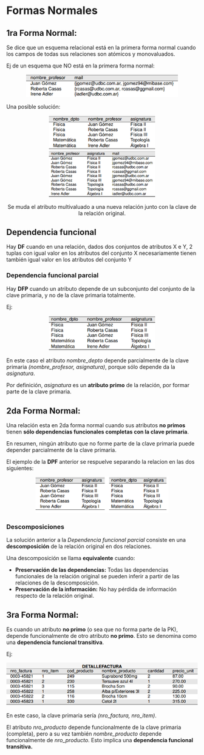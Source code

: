 # Formas Normales

## 1ra Forma Normal:

Se dice que un esquema relacional está en la primera forma normal cuando los campos de todas sus relaciones son atómicos y monovaluados.

Ej de un esquema que NO está en la primera forma normal:

<div style="text-align:center"><img src="no-1FN.png" alt="NO-1FN" style="width: 400px;"/></div>


Una posible solución:

<div style="text-align:center">
<img src="1FN-1.png" alt="FN1-1" style="width: 280px;"/>
<img src="1FN-2.png" alt="FN1-2" style="width: 280px;"/>

Se muda el atributo multivaluado a una nueva relación junto con la clave de la relación original.
</div>

## Dependencia funcional

Hay **DF** cuando en una relación, dados dos conjuntos de atributos X e Y, 2 tuplas con igual valor en los atributos del conjunto X necesariamente tienen también igual valor en los atributos del conjunto Y

### Dependencia funcional parcial

Hay **DFP** cuando un atributo depende de un subconjunto del conjunto de la clave primaria, y no de la clave primaria totalmente.

Ej:

<div style="text-align:center"><img src="DFP.png" alt="DFP" style="width: 280px;"/></div>

En este caso el atributo _nombre_depto_ depende parcialmente de la clave primaria _(nombre_profesor, asignatura)_, porque sólo depende da la _asignatura_.

Por definición, _asignatura_ es un **atributo primo** de la relación, por formar parte de la clave primaria.

## 2da Forma Normal:

Una relación esta en 2da forma normal cuando sus atributos **no primos** tienen **sólo dependencias funcionales completas con la clave primaria**. 

En resumen, ningún atributo que no forme parte de la clave primaria puede depender parcialmente de la clave primaria.

El ejemplo de la **DPF** anterior se respuelve separando la relacion en las dos siguientes:

<div style="text-align:center"><img src="2FN.png" alt="DFP" style="width: 350px;"/>
</div>


### Descomposiciones

La solución anterior a la _Dependencia funcional parcial_ consiste en una **descomposición** de la relación original en dos relaciones.

Una descomposición se llama **equivalente** cuando:

- **Preservación de las dependencias:** Todas las dependencias funcionales de la relación original se pueden inferir a partir de las relaciones de la descomposición.
- **Preservación de la información:** No hay pérdida de información respecto de la relación original.

## 3ra Forma Normal:

Es cuando un atributo **no primo** (o sea que no forma parte de la PK), depende funcionalmente de otro atributo **no primo**. Esto se denomina como una **dependencia funcional transitiva**.

Ej:

<div style="text-align:center"><img src="DFT.png" alt="DFT" style="width: 600px;align:middle;"/>

</div>

En este caso, la clave primaria sería _(nro_factura, nro_item)_.

El atributo _nro_producto_ depende funcionalmente de la clave primaria (completa), pero a su vez también _nombre_producto_ depende funcionalmente de _nro_producto_. Esto implica una **dependencia funcional transitiva.**


